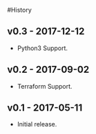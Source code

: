 #History
## v0.3 - 2017-12-12

* Python3 Support.

## v0.2 - 2017-09-02

* Terraform Support.

## v0.1 - 2017-05-11

* Initial release.
